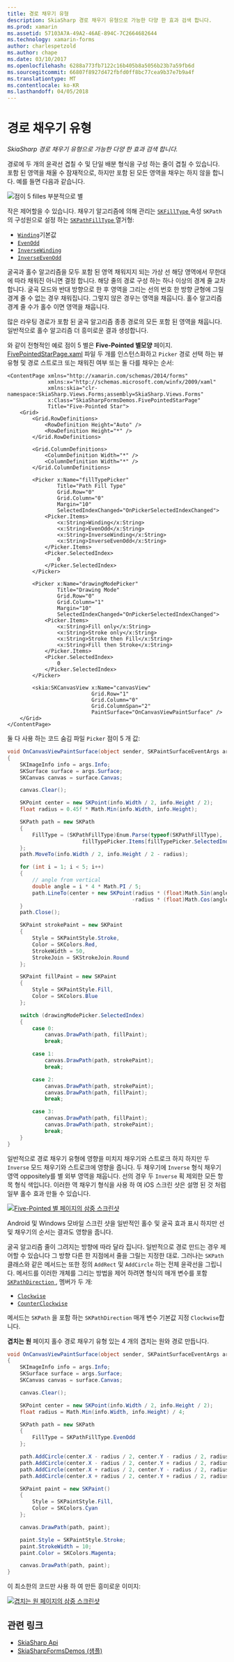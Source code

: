```yaml
---
title: 경로 채우기 유형
description: SkiaSharp 경로 채우기 유형으로 가능한 다양 한 효과 검색 합니다.
ms.prod: xamarin
ms.assetid: 57103A7A-49A2-46AE-894C-7C2664682644
ms.technology: xamarin-forms
author: charlespetzold
ms.author: chape
ms.date: 03/10/2017
ms.openlocfilehash: 6288a773fb7122c16b405b8a5056b23b7a59fb6d
ms.sourcegitcommit: 66807f8927d472fbfd0ff8bc77cea9b37e7b9a4f
ms.translationtype: MT
ms.contentlocale: ko-KR
ms.lasthandoff: 04/05/2018
---
```

# <a name="the-path-fill-types"></a>경로 채우기 유형

_SkiaSharp 경로 채우기 유형으로 가능한 다양 한 효과 검색 합니다._

경로에 두 개의 윤곽선 겹칠 수 및 단일 배분 형식을 구성 하는 줄이 겹칠 수 있습니다. 포함 된 영역을 채울 수 잠재적으로, 하지만 포함 된 모든 영역을 채우는 하지 않을 합니다. 예를 들면 다음과 같습니다.

![](fill-types-images/filltypeexample.png "점이 5 filles 부분적으로 별")

작은 제어할을 수 있습니다. 채우기 알고리즘에 의해 관리는 [ `SKFillType` ](https://developer.xamarin.com/api/property/SkiaSharp.SKPath.FillType/) 속성 `SKPath`의 구성원으로 설정 하는 [ `SKPathFillType` ](https://developer.xamarin.com/api/type/SkiaSharp.SKPathFillType/) 열거형:

- [`Winding`](https://developer.xamarin.com/api/field/SkiaSharp.SKPathFillType.Winding/)기본값
- [`EvenOdd`](https://developer.xamarin.com/api/field/SkiaSharp.SKPathFillType.EvenOdd/)
- [`InverseWinding`](https://developer.xamarin.com/api/field/SkiaSharp.SKPathFillType.InverseWinding/)
- [`InverseEvenOdd`](https://developer.xamarin.com/api/field/SkiaSharp.SKPathFillType.InverseEvenOdd/)

굴곡과 홀수 알고리즘을 모두 포함 된 영역 채워지지 되는 가상 선 해당 영역에서 무한대에 따라 채워진 아니면 결정 합니다. 해당 줄의 경로 구성 하는 하나 이상의 경계 줄 교차 합니다. 굴곡 모드와 반대 방향으로 한 후 영역을 그리는 선의 번호 한 방향 균형에 그릴 경계 줄 수 없는 경우 채워집니다. 그렇지 않은 경우는 영역을 채웁니다. 홀수 알고리즘 경계 줄 수가 홀수 이면 영역을 채웁니다.

많은 라우팅 경로가 포함 된 굴곡 알고리즘 종종 경로의 모든 포함 된 영역을 채웁니다. 일반적으로 홀수 알고리즘 더 흥미로운 결과 생성합니다.

와 같이 전형적인 예로 점이 5 별은 **Five-Pointed 별모양** 페이지. [FivePointedStarPage.xaml](https://github.com/xamarin/xamarin-forms-samples/blob/master/SkiaSharpForms/Demos/Demos/SkiaSharpFormsDemos/LinesAndPaths/FivePointedStarPage.xaml) 파일 두 개를 인스턴스화하고 `Picker` 경로 선택 하는 뷰 유형 및 경로 스트로크 또는 채워진 여부 또는 둘 다를 채우는 순서:

```xaml
<ContentPage xmlns="http://xamarin.com/schemas/2014/forms"
             xmlns:x="http://schemas.microsoft.com/winfx/2009/xaml"
             xmlns:skia="clr-namespace:SkiaSharp.Views.Forms;assembly=SkiaSharp.Views.Forms"
             x:Class="SkiaSharpFormsDemos.FivePointedStarPage"
             Title="Five-Pointed Star">
    <Grid>
        <Grid.RowDefinitions>
            <RowDefinition Height="Auto" />
            <RowDefinition Height="*" />
        </Grid.RowDefinitions>

        <Grid.ColumnDefinitions>
            <ColumnDefinition Width="*" />
            <ColumnDefinition Width="*" />
        </Grid.ColumnDefinitions>

        <Picker x:Name="fillTypePicker"
                Title="Path Fill Type"
                Grid.Row="0"
                Grid.Column="0"
                Margin="10"
                SelectedIndexChanged="OnPickerSelectedIndexChanged">
            <Picker.Items>
                <x:String>Winding</x:String>
                <x:String>EvenOdd</x:String>
                <x:String>InverseWinding</x:String>
                <x:String>InverseEvenOdd</x:String>
            </Picker.Items>
            <Picker.SelectedIndex>
                0
            </Picker.SelectedIndex>
        </Picker>

        <Picker x:Name="drawingModePicker"
                Title="Drawing Mode"
                Grid.Row="0"
                Grid.Column="1"
                Margin="10"
                SelectedIndexChanged="OnPickerSelectedIndexChanged">
            <Picker.Items>
                <x:String>Fill only</x:String>
                <x:String>Stroke only</x:String>
                <x:String>Stroke then Fill</x:String>
                <x:String>Fill then Stroke</x:String>
            </Picker.Items>
            <Picker.SelectedIndex>
                0
            </Picker.SelectedIndex>
        </Picker>

        <skia:SKCanvasView x:Name="canvasView"
                           Grid.Row="1"
                           Grid.Column="0"
                           Grid.ColumnSpan="2"
                           PaintSurface="OnCanvasViewPaintSurface" />
    </Grid>
</ContentPage>
```

둘 다 사용 하는 코드 숨김 파일 `Picker` 점이 5 개 값:

```csharp
void OnCanvasViewPaintSurface(object sender, SKPaintSurfaceEventArgs args)
{
    SKImageInfo info = args.Info;
    SKSurface surface = args.Surface;
    SKCanvas canvas = surface.Canvas;

    canvas.Clear();

    SKPoint center = new SKPoint(info.Width / 2, info.Height / 2);
    float radius = 0.45f * Math.Min(info.Width, info.Height);

    SKPath path = new SKPath
    {
        FillType = (SKPathFillType)Enum.Parse(typeof(SKPathFillType),
                        fillTypePicker.Items[fillTypePicker.SelectedIndex])
    };
    path.MoveTo(info.Width / 2, info.Height / 2 - radius);

    for (int i = 1; i < 5; i++)
    {
        // angle from vertical
        double angle = i * 4 * Math.PI / 5;
        path.LineTo(center + new SKPoint(radius * (float)Math.Sin(angle),
                                        -radius * (float)Math.Cos(angle)));
    }
    path.Close();

    SKPaint strokePaint = new SKPaint
    {
        Style = SKPaintStyle.Stroke,
        Color = SKColors.Red,
        StrokeWidth = 50,
        StrokeJoin = SKStrokeJoin.Round
    };

    SKPaint fillPaint = new SKPaint
    {
        Style = SKPaintStyle.Fill,
        Color = SKColors.Blue
    };

    switch (drawingModePicker.SelectedIndex)
    {
        case 0:
            canvas.DrawPath(path, fillPaint);
            break;

        case 1:
            canvas.DrawPath(path, strokePaint);
            break;

        case 2:
            canvas.DrawPath(path, strokePaint);
            canvas.DrawPath(path, fillPaint);
            break;

        case 3:
            canvas.DrawPath(path, fillPaint);
            canvas.DrawPath(path, strokePaint);
            break;
    }
}
```

일반적으로 경로 채우기 유형에 영향을 미치지 채우기와 스트로크 하지 하지만 두 `Inverse` 모드 채우기와 스트로크에 영향을 줍니다. 두 채우기에 `Inverse` 형식 채우기 영역 oppositely를 별 외부 영역을 채웁니다. 선의 경우 두 `Inverse` 획 제외한 모든 항목 형식 색입니다. 이러한 역 채우기 형식을 사용 하 여 iOS 스크린 샷은 설명 된 것 처럼 일부 홀수 효과 만들 수 있습니다.

[![](fill-types-images/fivepointedstar-small.png "Five-Pointed 별 페이지의 삼중 스크린샷")](fill-types-images/fivepointedstar-large.png#lightbox "Five-Pointed 별 페이지의 삼중 스크린샷")

Android 및 Windows 모바일 스크린 샷을 일반적인 홀수 및 굴곡 효과 표시 하지만 선 및 채우기의 순서는 결과도 영향을 줍니다.

굴곡 알고리즘 줄이 그려지는 방향에 따라 달라 집니다. 일반적으로 경로 만드는 경우 제어할 수 있습니다 그 방향 다른 한 지점에서 줄을 그릴는 지정한 대로. 그러나는 `SKPath` 클래스와 같은 메서드는 또한 정의 `AddRect` 및 `AddCircle` 하는 전체 윤곽선을 그립니다. 메서드를 이러한 개체를 그리는 방법을 제어 하려면 형식의 매개 변수를 포함 [ `SKPathDirection` ](https://developer.xamarin.com/api/type/SkiaSharp.SKPathDirection/), 멤버가 두 개:

- [`Clockwise`](https://developer.xamarin.com/api/field/SkiaSharp.SKPathDirection.Clockwise/)
- [`CounterClockwise`](https://developer.xamarin.com/api/field/SkiaSharp.SKPathDirection.CounterClockwise/)

메서드는 `SKPath` 을 포함 하는 `SKPathDirection` 매개 변수 기본값 지정 `Clockwise`합니다.

**겹치는 원** 페이지 홀수 경로 채우기 유형 있는 4 개의 겹치는 원와 경로 만듭니다.

```csharp
void OnCanvasViewPaintSurface(object sender, SKPaintSurfaceEventArgs args)
{
    SKImageInfo info = args.Info;
    SKSurface surface = args.Surface;
    SKCanvas canvas = surface.Canvas;

    canvas.Clear();

    SKPoint center = new SKPoint(info.Width / 2, info.Height / 2);
    float radius = Math.Min(info.Width, info.Height) / 4;

    SKPath path = new SKPath
    {
        FillType = SKPathFillType.EvenOdd
    };

    path.AddCircle(center.X - radius / 2, center.Y - radius / 2, radius);
    path.AddCircle(center.X - radius / 2, center.Y + radius / 2, radius);
    path.AddCircle(center.X + radius / 2, center.Y - radius / 2, radius);
    path.AddCircle(center.X + radius / 2, center.Y + radius / 2, radius);

    SKPaint paint = new SKPaint()
    {
        Style = SKPaintStyle.Fill,
        Color = SKColors.Cyan
    };

    canvas.DrawPath(path, paint);

    paint.Style = SKPaintStyle.Stroke;
    paint.StrokeWidth = 10;
    paint.Color = SKColors.Magenta;

    canvas.DrawPath(path, paint);
}
```

이 최소한의 코드만 사용 하 여 만든 흥미로운 이미지:

[![](fill-types-images/overlappingcircles-small.png "겹치는 원 페이지의 삼중 스크린샷")](fill-types-images/overlappingcircles-large.png#lightbox "겹치는 원 페이지의 삼중 스크린샷")


## <a name="related-links"></a>관련 링크

- [SkiaSharp Api](https://developer.xamarin.com/api/root/SkiaSharp/)
- [SkiaSharpFormsDemos (샘플)](https://developer.xamarin.com/samples/xamarin-forms/SkiaSharpForms/Demos/)
